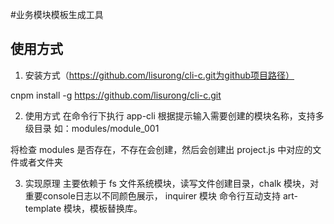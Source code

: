 #业务模块模板生成工具
## 使用方式
1. 安装方式（https://github.com/lisurong/cli-c.git为github项目路径）

cnpm install -g https://github.com/lisurong/cli-c.git


2. 使用方式
在命令行下执行 app-cli 根据提示输入需要创建的模块名称，支持多级目录
如：modules/module_001

将检查 modules 是否存在，不存在会创建，然后会创建出 project.js 中对应的文件或者文件夹

3. 实现原理
主要依赖于 fs 文件系统模块，读写文件创建目录，chalk 模块，对重要console日志以不同颜色展示， inquirer 模块 命令行互动支持
art-template 模块，模板替换库。




